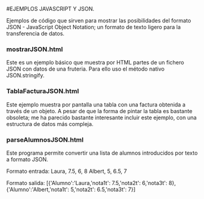 #EJEMPLOS JAVASCRIPT Y JSON.

Ejemplos de código que sirven para mostrar las posibilidades del formato JSON - JavaScript Object Notation; un formato de texto ligero para la transferencia de datos. 

### mostrarJSON.html
Este es un ejemplo básico que muestra por HTML partes de un fichero JSON con datos de una fruteria.
Para ello uso el método nativo JSON.stringify.

### TablaFacturaJSON.html
Este ejemplo muestra por pantalla una tabla con una factura obtenida a través de un objeto.
A pesar de que la forma de pintar la tabla es bastante obsoleta; me ha parecido bastante interesante incluir 
este ejemplo, con una estructura de datos más compleja.

### parseAlumnosJSON.html 
Este programa permite convertir una lista de alumnos introducidos por texto a formato JSON.

Formato entrada:
Laura, 7.5, 6, 8
Albert, 5, 6.5, 7

Formato salida:
[{'Alumno':'Laura,'nota1t': 7.5,'nota2t': 6,'nota3t': 8},
{'Alumno':'Albert,'nota1t': 5,'nota2t': 6.5,'nota3t': 7}]

